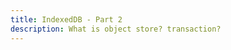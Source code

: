 ```yaml
---
title: IndexedDB - Part 2
description: What is object store? transaction?
---
```


<section-cover part-number="2" description="What is object store? transaction?" />